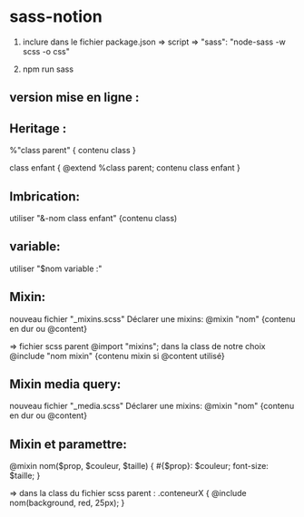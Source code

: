 # sass-notion

1. inclure dans le fichier package.json => script => "sass": "node-sass -w scss -o css"

2. npm run sass

## version mise en ligne :
## Heritage :

%"class parent" { contenu class }

class enfant {
@extend %class parent;
contenu class enfant
}

## Imbrication:

utiliser "&-nom class enfant" {contenu class)

## variable:

utiliser "$nom variable :"

## Mixin:

nouveau fichier "\_mixins.scss"
Déclarer une mixins: @mixin "nom" {contenu en dur ou @content}

=> fichier scss parent
@import "mixins";
dans la class de notre choix @include "nom mixin" {contenu mixin si @content utilisé}

## Mixin media query:

nouveau fichier "\_media.scss"
Déclarer une mixins: @mixin "nom" {contenu en dur ou @content}

## Mixin et paramettre:

@mixin nom($prop, $couleur, $taille) {
  #{$prop}: $couleur;
font-size: $taille;
}

=> dans la class du fichier scss parent :
.conteneurX {
@include nom(background, red, 25px);
}
